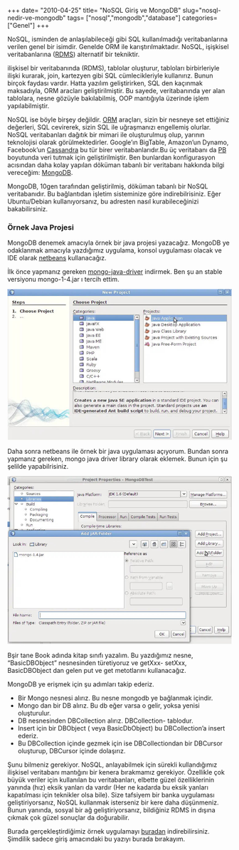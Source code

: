 +++
date= "2010-04-25"
title= "NoSQL Giriş ve MongoDB"
slug="nosql-nedir-ve-mongodb"
tags= ["nosql","mongodb","database"]
categories= ["Genel"]
+++


NoSQL, isminden de anlaşılabileceği gibi SQL kullanılmadığı veritabanlarına verilen genel bir isimdir. Genelde ORM ile karıştırılmaktadır. NoSQL, işişkisel veritabanlarına ([RDMS](http://en.wikipedia.org/wiki/Relational_database_management_system)) alternatif bir tekniktir.

ilişkisel bir veritabanında (RDMS), tablolar oluşturur, tabloları birbirleriyle ilişki kurarak, join, kartezyen gibi SQL cümlecikleriyle kullanırız. Bunun birçok faydası vardır. Hatta yazılım geliştirirken, SQL den kaçınmak maksadıyla, ORM aracları geliştirilmiştir. Bu sayede, veritabanında yer alan tablolara, nesne gözüyle bakılabilmiş, OOP mantığıyla üzerinde işlem yapılabilmiştir.

NoSQL ise böyle birşey değildir. [ORM](http://en.wikipedia.org/wiki/Object-relational_mapping) araçları, sizin bir nesneye set ettiğiniz değerleri, SQL cevirerek, sizin SQL ile uğraşmanızı engellemiş olurlar. NoSQL veritabanları dağıtık bir mimari ile oluşturulmuş olup, yarının teknolojisi olarak görülmektedirler. Google’ın BigTable, Amazon’un Dynamo, Facebook’un [Cassandra](http://cassandra.apache.org/) bu tür birer veritabanlarıdır.Bu üç veritabanı da [PB](http://en.wikipedia.org/wiki/Petabyte) boyutunda veri tutmak için geliştirilmiştir. Ben bunlardan konfigurasyon acısından daha kolay yapılan döküman tabanlı bir veritabanı hakkında bilgi vereceğim: [MongoDB](http://www.mongodb.org/).

MongoDB, 10gen tarafından geliştirilmiş, döküman tabanlı bir NoSQL veritabanıdır. Bu bağlantıdan işletim sisteminize göre indirebilrisiniz. Eğer Ubuntu/Debian kullanıyorsanız, bu adresten nasıl kurabileceğinizi bakabilirsiniz.

### Örnek Java Projesi

MongoDB denemek amacıyla örnek bir java projesi yazacağız. MongoDB ye odaklanmak amacıyla yazdığımız uygulama, konsol uygulaması olacak ve IDE olarak [netbeans](http://www.netbeans.org/) kullanacağız.

İlk önce yapmanız gereken [mongo-java-driver](http://github.com/mongodb/mongo-java-driver/downloads) indirmek. Ben şu an stable versiyonu mongo-1-4.jar ı tercih ettim.

![Nb Create Project](/images/nb_create_project1.jpg)

Daha sonra netbeans ile örnek bir java uygulaması açıyorum. Bundan sonra yapmanız gereken, mongo java driver library olarak eklemek. Bunun için şu şelilde yapabilrisiniz.

![Get MongoDB Driver](/images/get_mongo_driver1.jpg)

Bşir tane Book adında kitap sınıfı yazalım. Bu yazdığımız nesne, “BasicDBObject” nesnesinden türetiyoruz ve getXxx- setXxx, BasicDBObject dan gelen put ve get metotlarını kullanacağız.

MongoDB ye erişmek için şu adımları takip ederiz.

* Bir Mongo nesnesi alırız. Bu nesne mongodb ye bağlanmak içindir.
* Mongo dan bir DB alırız. Bu db eğer varsa o gelir, yoksa yenisi oluşturulur.
* DB nesnesinden DBCollection alırız. DBCollection- tablodur.
* Insert için bir DBObject ( veya BasicDbObject) bu DBCollection’a insert ederiz.
* Bu DBCollection içinde gezmek için ise DBCollectiondan bir DBCursor oluşturup, DBCursor içinde dolaşırız.

Şunu bilmeniz gerekiyor. NoSQL, anlayabilmek için sürekli kullandığımız ilişkisel veritabanı mantığını bir kenera bırakmamız gerekiyor. Özellikle çok büyük veriler için kullanılan bu veritabanları, elbette güzel özelliklerinin yanında (hız) eksik yanları da vardır (Her ne kadarda bu eksik yanları kapatılması için teknikler olsa bile). Size tafsiyem bir banka uygulaması geliştiriyorsanız, NoSQL kullanmak isterseniz bir kere daha düşünmeniz. Bunun yanında, sosyal bir ağ geliştiriyorsanız, bildiğiniz RDMS in dışına çıkmak çok güzel sonuçlar da doğurabilir.

Burada gerçekleştirdiğimiz örnek uygulamayı [buradan](http://github.com/downloads/rayyildiz/TestProject/MongoDBTest.tar.gz) indirebilirsiniz. Şimdilik sadece giriş amacındaki bu yazıyı burada bırakayım.